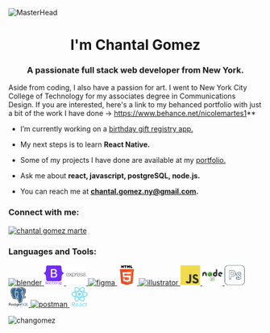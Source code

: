 ![MasterHead](https://sothebys-com.brightspotcdn.com/dims4/default/4e543c3/2147483647/strip/true/crop/1920x440+0+130/resize/1440x330!/quality/90/?url=http%3A%2F%2Fsothebys-brightspot-migration.s3.amazonaws.com%2Faf%2F64%2Fe0%2F92cf0ccd9127e64ec2044f437296a6e819fb1e774171613444e6005b4d%2Fmuhammad-ali-banner.jpg)<h1 align="center">I'm Chantal Gomez</h1>
<h3 align="center">A passionate full stack web developer from New York.</h3>

Aside from coding, I also have a passion for art. I went to New York City College of Technology for my associates degree in Communications Design. If you are interested, here's a link to my behanced portfolio with just a bit of the work I have done -> https://www.behance.net/nicolemartes1** 

- I’m currently working on a [birthday gift registry app.](https://giftune-chantal.netlify.app/)

- My next steps is to learn **React Native.**

- Some of my projects I have done are available at my [portfolio.](https://chantalgomez.netlify.app/)

- Ask me about **react, javascript, postgreSQL, node.js.**

- You can reach me at **chantal.gomez.ny@gmail.com.**


<h3 align="left">Connect with me:</h3>
<p align="left">
<a href="https://linkedin.com/in/chantal gomez marte" target="blank"><img align="center" src="https://raw.githubusercontent.com/rahuldkjain/github-profile-readme-generator/master/src/images/icons/Social/linked-in-alt.svg" alt="chantal gomez marte" height="30" width="40" /></a>

<h3 align="left">Languages and Tools:</h3>
<p align="left"> <a href="https://www.blender.org/" target="_blank" rel="noreferrer"> <img src="https://download.blender.org/branding/community/blender_community_badge_white.svg" alt="blender" width="40" height="40"/> </a> <a href="https://getbootstrap.com" target="_blank" rel="noreferrer"> <img src="https://raw.githubusercontent.com/devicons/devicon/master/icons/bootstrap/bootstrap-plain-wordmark.svg" alt="bootstrap" width="40" height="40"/> </a> <a href="https://expressjs.com" target="_blank" rel="noreferrer"> <img src="https://raw.githubusercontent.com/devicons/devicon/master/icons/express/express-original-wordmark.svg" alt="express" width="40" height="40"/> </a> <a href="https://www.figma.com/" target="_blank" rel="noreferrer"> <img src="https://www.vectorlogo.zone/logos/figma/figma-icon.svg" alt="figma" width="40" height="40"/> </a> <a href="https://www.w3.org/html/" target="_blank" rel="noreferrer"> <img src="https://raw.githubusercontent.com/devicons/devicon/master/icons/html5/html5-original-wordmark.svg" alt="html5" width="40" height="40"/> </a> <a href="https://www.adobe.com/in/products/illustrator.html" target="_blank" rel="noreferrer"> <img src="https://www.vectorlogo.zone/logos/adobe_illustrator/adobe_illustrator-icon.svg" alt="illustrator" width="40" height="40"/> </a> <a href="https://developer.mozilla.org/en-US/docs/Web/JavaScript" target="_blank" rel="noreferrer"> <img src="https://raw.githubusercontent.com/devicons/devicon/master/icons/javascript/javascript-original.svg" alt="javascript" width="40" height="40"/> </a> <a href="https://nodejs.org" target="_blank" rel="noreferrer"> <img src="https://raw.githubusercontent.com/devicons/devicon/master/icons/nodejs/nodejs-original-wordmark.svg" alt="nodejs" width="40" height="40"/> </a> <a href="https://www.photoshop.com/en" target="_blank" rel="noreferrer"> <img src="https://raw.githubusercontent.com/devicons/devicon/master/icons/photoshop/photoshop-line.svg" alt="photoshop" width="40" height="40"/> </a> <a href="https://www.postgresql.org" target="_blank" rel="noreferrer"> <img src="https://raw.githubusercontent.com/devicons/devicon/master/icons/postgresql/postgresql-original-wordmark.svg" alt="postgresql" width="40" height="40"/> </a> <a href="https://postman.com" target="_blank" rel="noreferrer"> <img src="https://www.vectorlogo.zone/logos/getpostman/getpostman-icon.svg" alt="postman" width="40" height="40"/> </a> <a href="https://reactjs.org/" target="_blank" rel="noreferrer"> <img src="https://raw.githubusercontent.com/devicons/devicon/master/icons/react/react-original-wordmark.svg" alt="react" width="40" height="40"/> </a> </p>

<p><img align="center" src="https://github-readme-stats.vercel.app/api/top-langs?username=changomez&show_icons=true&locale=en&layout=compact" alt="changomez" /></p>
